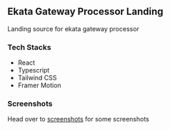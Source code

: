 ## Ekata Gateway Processor Landing

Landing source for ekata gateway processor

### Tech Stacks

-   React
-   Typescript
-   Tailwind CSS
-   Framer Motion

### Screenshots

Head over to [screenshots](/screenshots) for some screenshots
